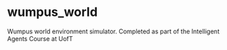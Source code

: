 # wumpus_world
Wumpus world environment simulator. Completed as part of the Intelligent Agents Course at UofT
